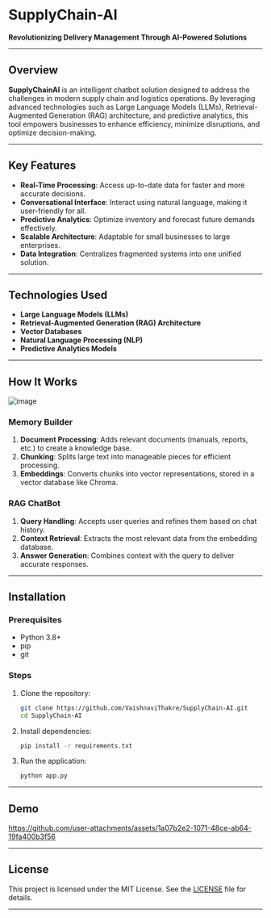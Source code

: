 # SupplyChain-AI  
**Revolutionizing Delivery Management Through AI-Powered Solutions**

---

## Overview  

**SupplyChainAI** is an intelligent chatbot solution designed to address the challenges in modern supply chain and logistics operations. By leveraging advanced technologies such as Large Language Models (LLMs), Retrieval-Augmented Generation (RAG) architecture, and predictive analytics, this tool empowers businesses to enhance efficiency, minimize disruptions, and optimize decision-making.

---

## Key Features  

- **Real-Time Processing**: Access up-to-date data for faster and more accurate decisions.  
- **Conversational Interface**: Interact using natural language, making it user-friendly for all.  
- **Predictive Analytics**: Optimize inventory and forecast future demands effectively.  
- **Scalable Architecture**: Adaptable for small businesses to large enterprises.  
- **Data Integration**: Centralizes fragmented systems into one unified solution.  

---

## Technologies Used  

- **Large Language Models (LLMs)**  
- **Retrieval-Augmented Generation (RAG) Architecture**  
- **Vector Databases**  
- **Natural Language Processing (NLP)**  
- **Predictive Analytics Models**  

---

## How It Works  
![image](https://github.com/user-attachments/assets/4ddb1227-e4ab-47e9-8c2e-7bd9c68df9ba)


### **Memory Builder**  

1. **Document Processing**: Adds relevant documents (manuals, reports, etc.) to create a knowledge base.  
2. **Chunking**: Splits large text into manageable pieces for efficient processing.  
3. **Embeddings**: Converts chunks into vector representations, stored in a vector database like Chroma.  

### **RAG ChatBot**  

1. **Query Handling**: Accepts user queries and refines them based on chat history.  
2. **Context Retrieval**: Extracts the most relevant data from the embedding database.  
3. **Answer Generation**: Combines context with the query to deliver accurate responses.  

---

##  Installation  

### Prerequisites  

- Python 3.8+  
- pip  
- git  

### Steps  

1. Clone the repository:  
   ```bash
   git clone https://github.com/VaishnaviThakre/SupplyChain-AI.git
   cd SupplyChain-AI
   ```  

2. Install dependencies:  
   ```bash
   pip install -r requirements.txt
   ```  

3. Run the application:  
   ```bash
   python app.py
   ```  

---

## Demo  



https://github.com/user-attachments/assets/1a07b2e2-1071-48ce-ab64-19fa400b3f56


---

##  License  

This project is licensed under the MIT License. See the [LICENSE](LICENSE) file for details.  

---
